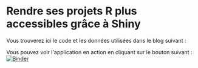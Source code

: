 # Rendre ses projets R plus accessibles grâce à Shiny

Vous trouverez ici le code et les données utilisées dans le blog suivant :

Vous pouvez voir l'application en action en cliquant sur le bouton suivant :  [![Binder](http://mybinder.org/badge_logo.svg)](https://mybinder.org/v2/gh/thomasdenecker/bioinfo-fr_Shiny/master)

